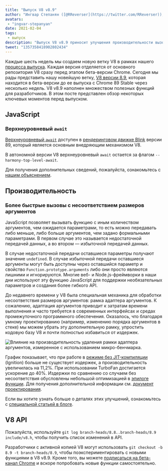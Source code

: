 ```yaml
---
title: "Выпуск V8 v8.9"
author: "Ингвар Степанян ([@RReverser](https://twitter.com/RReverser)), ожидает звонка"
avatars:
 - "ingvar-stepanyan"
date: 2021-02-04
tags:
 - выпуск
description: "Выпуск V8 v8.9 приносит улучшения производительности вызовов с несоответствием размеров аргументов."
tweet: "1357358418902802434"
---
```

Каждые шесть недель мы создаем новую ветку V8 в рамках нашего [процесса выпуска](https://v8.dev/docs/release-process). Каждая версия отделяется от основного репозитория V8 сразу перед этапом бета-версии Chrome. Сегодня мы рады представить нашу новейшую ветку, [V8 версии 8.9](https://chromium.googlesource.com/v8/v8.git/+log/branch-heads/8.9), которая находится в бета-версии до ее выпуска с Chrome 89 Stable через несколько недель. V8 v8.9 наполнен множеством полезных функций для разработчиков. В этом посте представлен обзор некоторых ключевых моментов перед выпуском.

<!--truncate-->
## JavaScript

### Верхнеуровневый `await`

[Верхнеуровневый `await`](https://v8.dev/features/top-level-await) доступен в [рендеринговом движке Blink](https://www.chromium.org/blink) версии 89, который является основным внедряющим механизмом V8.

В автономной версии V8 верхнеуровневый `await` остается за флагом `--harmony-top-level-await`.

Для получения дополнительных сведений, пожалуйста, ознакомьтесь с [нашим объяснением](https://v8.dev/features/top-level-await).

## Производительность

### Более быстрые вызовы с несоответствием размеров аргументов

JavaScript позволяет вызывать функцию с иным количеством аргументов, чем ожидается параметрами, то есть можно передавать либо меньше, либо больше аргументов, чем задано формальными параметрами. В первом случае это называется недостаточной передачей данных, а во втором — избыточной передачей данных.

В случае недостаточной передачи оставшиеся параметры получают значение `undefined`. В случае избыточной передачи оставшиеся аргументы могут быть доступны через оставшийся параметр и свойство `Function.prototype.arguments` либо они просто являются лишними и игнорируются. Многие веб- и Node.js-фреймворки в наши дни используют эту функцию JavaScript для поддержки необязательных параметров и создания более гибкого API.

До недавнего времени у V8 была специальная механика для обработки несоответствия размеров аргументов: рамка адаптера аргументов. К сожалению, адаптация аргументов приводит к затратам времени выполнения и часто требуется в современных интерфейсах и средах промежуточного программного обеспечения. Оказалось, что благодаря умному проектированию (например, изменению порядка аргументов в стеке) мы можем убрать эту дополнительную рамку, упростить кодовую базу V8 и почти полностью избавиться от издержек.

![Влияние на производительность удаления рамки адаптера аргументов, измеренное с использованием микро-бенчмарка.](/_img/v8-release-89/perf.svg)

График показывает, что при работе в [режиме без JIT-компиляции](https://v8.dev/blog/jitless) (Ignition) больше не существует издержек, а производительность увеличилась на 11,2%. При использовании TurboFan достигается ускорение до 40%. Издержки по сравнению со случаем без несоответствия обусловлены небольшой оптимизацией в [эпилоге функции](https://source.chromium.org/chromium/chromium/src/+/master:v8/src/compiler/backend/x64/code-generator-x64.cc;l=4905;drc=5056f555010448570f7722708aafa4e55e1ad052). Для получения дополнительной информации см. [документ проектирования](https://docs.google.com/document/d/15SQV4xOhD3K0omGJKM-Nn8QEaskH7Ir1VYJb9_5SjuM/edit).

Если вы хотите узнать больше о деталях этих улучшений, ознакомьтесь с [специальной статьей в блоге](https://v8.dev/blog/adaptor-frame).

## V8 API

Пожалуйста, используйте `git log branch-heads/8.8..branch-heads/8.9 include/v8.h`, чтобы получить список изменений в API.

Разработчики с активной копией V8 могут использовать `git checkout -b 8.9 -t branch-heads/8.9`, чтобы поэкспериментировать с новыми функциями в V8 v8.9. Кроме того, вы можете [подписаться на бета-канал Chrome](https://www.google.com/chrome/browser/beta.html) и вскоре попробовать новые функции самостоятельно.
